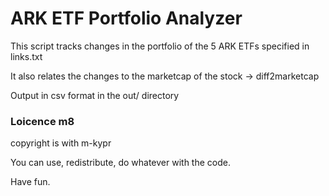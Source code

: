# ARK ETF Portfolio Analyzer 

This script tracks changes in the portfolio of the 5 ARK ETFs specified in links.txt

It also relates the changes to the marketcap of the stock -> diff2marketcap

Output in csv format in the out/ directory

### Loicence m8

copyright is with m-kypr 

You can use, redistribute, do whatever with the code.

Have fun.
